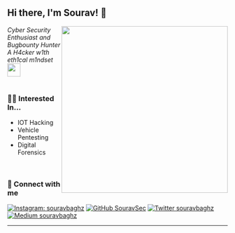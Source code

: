 <h2> Hi there, I'm Sourav! 👋</h2>
<img align='right' src="https://github-readme-stats.vercel.app/api?username=SouravSec&show_icons=true&theme=radical" width="380">
<p><em> Cyber Security Enthusiast and Bugbounty Hunter <br>
  A H4cker w1th eth1cal m1ndset <img src="https://media.giphy.com/media/WUlplcMpOCEmTGBtBW/giphy.gif" width="30"><br><br>
</em></p>

### 👨‍💻 Interested In...
- IOT Hacking
- Vehicle Pentesting
- Digital Forensics

<br>

### 🤝 Connect with me
[![Instagram: souravbaghz](https://img.shields.io/badge/instagram-%23E4405F.svg?&style=for-the-badge&logo=instagram&logoColor=white)](https://www.instagram.com/souravbaghz)
[![GitHub SouravSec](https://img.shields.io/badge/github-%23000000.svg?&style=for-the-badge&logo=github)](https://github.com/SouravSec)
[![Twitter souravbaghz](https://img.shields.io/badge/twitter-%231DA1F2.svg?&style=for-the-badge&logo=twitter&logoColor=white)](https://twitter.com/souravbaghz)
[![Medium souravbaghz](https://img.shields.io/badge/medium-%2312100E.svg?&style=for-the-badge&logo=medium&logoColor=white)](https://medium.com/@souravbaghz)

---
